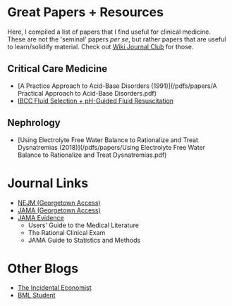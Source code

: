 # Great Papers + Resources

Here, I compiled a list of papers that I find useful for clinical medicine. These are not the 'seminal' papers *per se*, but rather papers that are useful to learn/solidify material. Check out [Wiki Journal Club](https://www.wikijournalclub.org/wiki/Main_Page) for those. 

## Critical Care Medicine

- [A Practice Approach to Acid-Base Disorders (1991)](/pdfs/papers/A Practical Approach to Acid-Base Disorders.pdf)
- [IBCC Fluid Selection + pH-Guided Fluid Resuscitation](https://emcrit.org/ibcc/fluid/)

## Nephrology

- [Using Electrolyte Free Water Balance to Rationalize and Treat Dysnatremias (2018)](/pdfs/papers/Using Electrolyte Free Water Balance to Rationalize and Treat Dysnatremias.pdf)

	
# Journal Links

- [NEJM (Georgetown Access)](https://www-nejm-org.proxy.library.georgetown.edu/)
- [JAMA (Georgetown Access)](https://dml.tdnetdiscover.com/logging/outgoing?url=https%3A%2F%2Fgo.openathens.net%2Fredirector%2Fgeorgetown.edu%3Furl%3Dhttps%253A%252F%252Fjamanetwork.com%252Fjournals%252Fjama&key=150b69dc-4e3a-4f96-a392-67a5a9669f49)
- [JAMA Evidence](https://go.openathens.net/redirector/georgetown.edu?url=http%3A%2F%2Fjamaevidence.mhmedical.com)
	- Users' Guide to the Medical Literature
	- The Rational Clinical Exam
	- JAMA Guide to Statistics and Methods

# Other Blogs

- [The Incidental Economist](https://theincidentaleconomist.com/wordpress/)
- [BML Student](https://www.bmj.com/student)